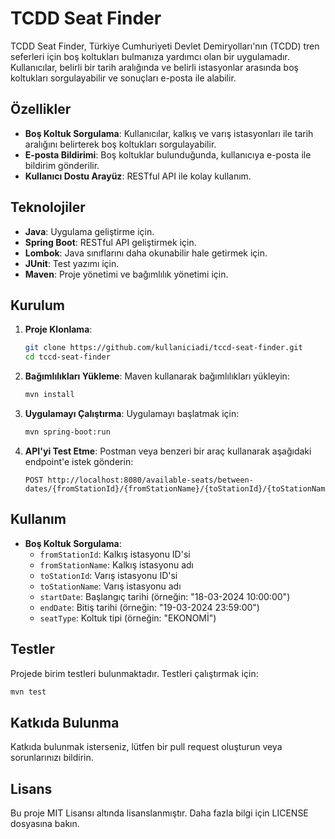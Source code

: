 # TCDD Seat Finder

TCDD Seat Finder, Türkiye Cumhuriyeti Devlet Demiryolları'nın (TCDD) tren seferleri için boş koltukları bulmanıza yardımcı olan bir uygulamadır. Kullanıcılar, belirli bir tarih aralığında ve belirli istasyonlar arasında boş koltukları sorgulayabilir ve sonuçları e-posta ile alabilir.

## Özellikler

- **Boş Koltuk Sorgulama**: Kullanıcılar, kalkış ve varış istasyonları ile tarih aralığını belirterek boş koltukları sorgulayabilir.
- **E-posta Bildirimi**: Boş koltuklar bulunduğunda, kullanıcıya e-posta ile bildirim gönderilir.
- **Kullanıcı Dostu Arayüz**: RESTful API ile kolay kullanım.

## Teknolojiler

- **Java**: Uygulama geliştirme için.
- **Spring Boot**: RESTful API geliştirmek için.
- **Lombok**: Java sınıflarını daha okunabilir hale getirmek için.
- **JUnit**: Test yazımı için.
- **Maven**: Proje yönetimi ve bağımlılık yönetimi için.

## Kurulum

1. **Proje Klonlama**:

   ```bash
   git clone https://github.com/kullaniciadi/tccd-seat-finder.git
   cd tccd-seat-finder
   ```

2. **Bağımlılıkları Yükleme**:
   Maven kullanarak bağımlılıkları yükleyin:

   ```bash
   mvn install
   ```

3. **Uygulamayı Çalıştırma**:
   Uygulamayı başlatmak için:

   ```bash
   mvn spring-boot:run
   ```

4. **API'yi Test Etme**:
   Postman veya benzeri bir araç kullanarak aşağıdaki endpoint'e istek gönderin:
   ```
   POST http://localhost:8080/available-seats/between-dates/{fromStationId}/{fromStationName}/{toStationId}/{toStationName}/{startDate}/{endDate}/{seatType}
   ```

## Kullanım

- **Boş Koltuk Sorgulama**:
  - `fromStationId`: Kalkış istasyonu ID'si
  - `fromStationName`: Kalkış istasyonu adı
  - `toStationId`: Varış istasyonu ID'si
  - `toStationName`: Varış istasyonu adı
  - `startDate`: Başlangıç tarihi (örneğin: "18-03-2024 10:00:00")
  - `endDate`: Bitiş tarihi (örneğin: "19-03-2024 23:59:00")
  - `seatType`: Koltuk tipi (örneğin: "EKONOMİ")

## Testler

Projede birim testleri bulunmaktadır. Testleri çalıştırmak için:

```bash
mvn test
```

## Katkıda Bulunma

Katkıda bulunmak isterseniz, lütfen bir pull request oluşturun veya sorunlarınızı bildirin.

## Lisans

Bu proje MIT Lisansı altında lisanslanmıştır. Daha fazla bilgi için LICENSE dosyasına bakın.
